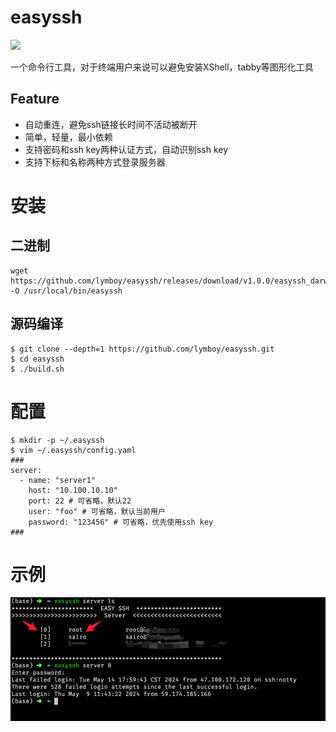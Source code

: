 # easyssh
![](https://img.shields.io/badge/go-1.22-brightgreen.svg)

一个命令行工具，对于终端用户来说可以避免安装XShell，tabby等图形化工具

## Feature

+ 自动重连，避免ssh链接长时间不活动被断开
+ 简单，轻量，最小依赖
+ 支持密码和ssh key两种认证方式，自动识别ssh key
+ 支持下标和名称两种方式登录服务器

# 安装
## 二进制
```shell
wget https://github.com/lymboy/easyssh/releases/download/v1.0.0/easyssh_darwin_amd64_v1.0.0 -O /usr/local/bin/easyssh
```

## 源码编译
```shell
$ git clone --depth=1 https://github.com/lymboy/easyssh.git
$ cd easyssh
$ ./build.sh
```

# 配置
```shell
$ mkdir -p ~/.easyssh
$ vim ~/.easyssh/config.yaml
###
server:
  - name: "server1"
    host: "10.100.10.10"
    port: 22 # 可省略，默认22
    user: "foo" # 可省略，默认当前用户
    password: "123456" # 可省略，优先使用ssh key
###
```

# 示例
![img.png](img.png)